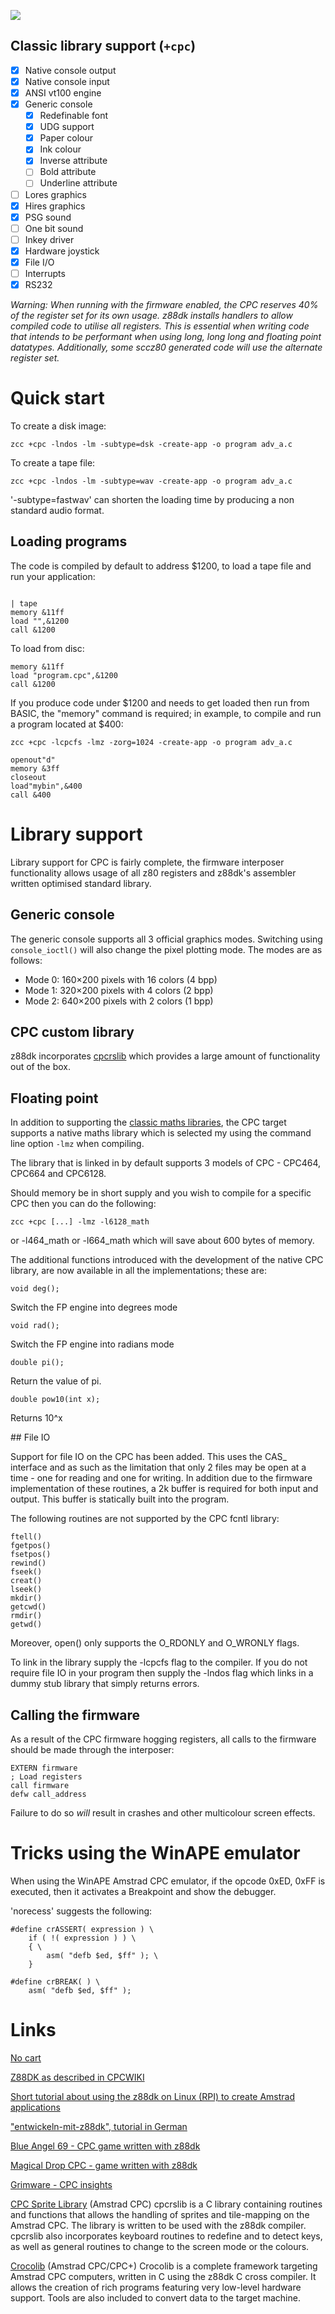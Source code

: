 ![](images/platform/amstrad_cpc.jpg)

## Classic library support (`+cpc`)

* [x] Native console output
* [x] Native console input
* [x] ANSI vt100 engine
* [x] Generic console
    * [x] Redefinable font
    * [x] UDG support
    * [x] Paper colour
    * [x] Ink colour
    * [x] Inverse attribute
    * [ ] Bold attribute
    * [ ] Underline attribute
* [ ] Lores graphics
* [x] Hires graphics
* [x] PSG sound
* [ ] One bit sound
* [ ] Inkey driver
* [x] Hardware joystick
* [x] File I/O
* [ ] Interrupts
* [x] RS232

_Warning: When running with the firmware enabled, the CPC reserves 40% of the register set for its own usage. z88dk installs handlers to allow compiled code to utilise all registers. This is essential when writing code that intends to be performant when using long, long long and floating point datatypes. Additionally, some sccz80 generated code will use the alternate register set._

# Quick start

To create a disk image:

    zcc +cpc -lndos -lm -subtype=dsk -create-app -o program adv_a.c

To create a tape file:

    zcc +cpc -lndos -lm -subtype=wav -create-app -o program adv_a.c


'-subtype=fastwav' can shorten the loading time by producing a non standard audio format.


## Loading programs

The code is compiled by default to address $1200, to load a tape file and run your application:

```

| tape
memory &11ff
load "",&1200
call &1200

```

To load from disc:

    memory &11ff
    load "program.cpc",&1200
    call &1200


If you produce code under $1200 and needs to get loaded then run from BASIC, the "memory" command is required; in example, to compile and run a program located at $400:

```
zcc +cpc -lcpcfs -lmz -zorg=1024 -create-app -o program adv_a.c
```

```
openout"d"
memory &3ff
closeout
load"mybin",&400
call &400
```


# Library support

Library support for CPC is fairly complete, the firmware interposer functionality allows usage of all z80 registers and z88dk's assembler written optimised standard library.

## Generic console

The generic console supports all 3 official graphics modes. Switching using `console_ioctl()` will also change the pixel plotting mode. The modes are as follows:

* Mode 0: 160×200 pixels with 16 colors (4 bpp)
* Mode 1: 320×200 pixels with 4 colors (2 bpp)
* Mode 2: 640×200 pixels with 2 colors (1 bpp)

## CPC custom library

z88dk incorporates [cpcrslib](https://github.com/z88dk/z88dk/blob/master/include/cpc.h) which provides a large amount of functionality out of the box.

## Floating point

In addition to supporting the [classic maths libraries](https://github.com/z88dk/z88dk/wiki/Classic--Maths-Libraries), the CPC target supports a native maths library which is selected my using the command line option `-lmz` when compiling.

The library that is linked in by default supports 3 models of CPC - CPC464, CPC664 and CPC6128. 

Should memory be in short supply and you wish to compile for a specific CPC then you can do the following:

```
zcc +cpc [...] -lmz -l6128_math
```

or -l464_math or -l664_math which will save about 600 bytes of memory.

The additional functions introduced with the development of the native CPC library, are now available in all the implementations; these are:

```
void deg();
```

Switch the FP engine into degrees mode

```
void rad();
```
Switch the FP engine into radians mode

```
double pi();
```

Return the value of pi.

```
double pow10(int x);
```

Returns 10^x


## File IO

Support for file IO on the CPC has been added. This uses the CAS_ interface
and as such as the limitation that only 2 files may be open at a time -
one for reading and one for writing. In addition due to the firmware
implementation of these routines, a 2k buffer is required for both input
and output. This buffer is statically built into the program.

The following routines are not supported by the CPC fcntl library:

```
ftell()
fgetpos()
fsetpos()
rewind()
fseek()
creat()
lseek()
mkdir()
getcwd()
rmdir()
getwd()
```

Moreover, open() only supports the O_RDONLY and O_WRONLY flags.

To link in the library supply the -lcpcfs flag to the compiler. If you do
not require file IO in your program then supply the -lndos flag which 
links in a dummy stub library that simply returns errors.

## Calling the firmware

As a result of the CPC firmware hogging registers, all calls to the firmware should be made through the interposer:

```
EXTERN firmware
; Load registers
call firmware
defw call_address
```

Failure to do so *will* result in crashes and other multicolour screen effects.


# Tricks using the WinAPE emulator

When using the WinAPE Amstrad CPC emulator, if the opcode 0xED, 0xFF is executed, then it activates a Breakpoint and show the debugger.

'norecess' suggests the following:

	
	#define crASSERT( expression ) \
	    if ( !( expression ) ) \
	    { \
	        asm( "defb $ed, $ff" ); \
	    }
	
	#define crBREAK( ) \
	    asm( "defb $ed, $ff" );

# Links

[No cart](https://www.genesis8bit.fr/archives/index.php?news_id=744)

[Z88DK as described in CPCWIKI](http://www.cpcwiki.eu/index.php/Z88DK)

[Short tutorial about using the z88dk on Linux (RPI) to create Amstrad applications](http://scruss.com/blog/2012/09/29/sometimes-things-do-not-go-exactly-as-planned-c-development-for-amstrad-cpc-on-raspberry-pi/)

["entwickeln-mit-z88dk", tutorial in German](http://www.octoate.de/wp/articles/german/entwickeln-mit-z88dk/)

[Blue Angel 69 - CPC game written with z88dk](http://blueangel69.cpc-live.com/)

[Magical Drop CPC - game written with z88dk](http://www.cpcmania.com/NewGames/MagicalDropCPC/MagicalDropCPC.htm)

[Grimware - CPC insights](http://www.grimware.org/doku.php)

[CPC Sprite Library](http://www.amstrad.es/programacion/c/) (Amstrad CPC) cpcrslib is a C library containing routines and functions that allows the handling of sprites and tile-mapping on the Amstrad CPC. The library is written to be used with the z88dk compiler. cpcrslib also incorporates keyboard routines to redefine and to detect keys, as well as general routines to change to the screen mode or the colours.

[Crocolib](http://crococode.free.fr/pages/_crocolib.php) (Amstrad CPC/CPC+) Crocolib is a complete framework targeting Amstrad CPC computers, written in C using the z88dk C cross compiler. It allows the creation of rich programs featuring very low-level hardware support. Tools are also included to convert data to the target machine.
